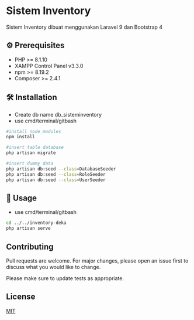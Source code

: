 # Sistem Inventory

Sistem Inventory dibuat menggunakan Laravel 9 dan Bootstrap 4

## ⚙ Prerequisites
- PHP >= 8.1.10
- XAMPP Control Panel v3.3.0
- npm >= 8.19.2
- Composer >= 2.4.1

## 🛠 Installation
- Create db name db_sisteminventory
- use cmd/terminal/gitbash

```bash
#install node_modules
npm install

#insert table database
php artisan migrate

#insert dummy data
php artisan db:seed --class=DatabaseSeeder
php artisan db:seed --class=RoleSeeder
php artisan db:seed --class=UserSeeder
```

## 🚀 Usage
- use cmd/terminal/gitbash
```bash
cd ../../inventory-deka
php artisan serve
```

## Contributing

Pull requests are welcome. For major changes, please open an issue first
to discuss what you would like to change.

Please make sure to update tests as appropriate.

## License

[MIT](https://choosealicense.com/licenses/mit/)
